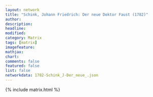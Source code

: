 ```yaml
---
layout: network
title: "Schink, Johann Friedrich: Der neue Doktor Faust (1782)"
author:
description:
headline:
modified:
category: Matrix
tags: [matrix]
imagefeature: 
mathjax: 
chart: 
comments: false
featured: false
list: false
networkdata: 1782-Schink_J-Der_neue_.json
---
```

{% include matrix.html %}
